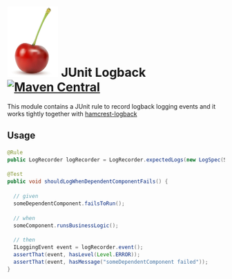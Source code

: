 # ![cherry-logo](https://raw.githubusercontent.com/codereligion/cherry/master/small-cherry.png) JUnit Logback [![Maven Central](https://maven-badges.herokuapp.com/maven-central/com.codereligion/codereligion-cherry-junit-logback/badge.svg?style=plastic)](https://maven-badges.herokuapp.com/maven-central/com.codereligion/codereligion-cherry-junit-logback)

This module contains a JUnit rule to record logback logging events and it works tightly together with [hamcrest-logback](https://github.com/codereligion/cherry-test/tree/master/hamcrest-logback)

## Usage
```java
@Rule
public LogRecorder logRecorder = LogRecorder.expectedLogs(new LogSpec(SomeType.class, Level.ERROR));

@Test
public void shouldLogWhenDependentComponentFails() {

  // given 
  someDependentComponent.failsToRun();

  // when
  someComponent.runsBusinessLogic();
  
  // then
  ILoggingEvent event = logRecorder.event();
  assertThat(event, hasLevel(Level.ERROR));
  assertThat(event, hasMessage("someDependentComponent failed"));
}
```
